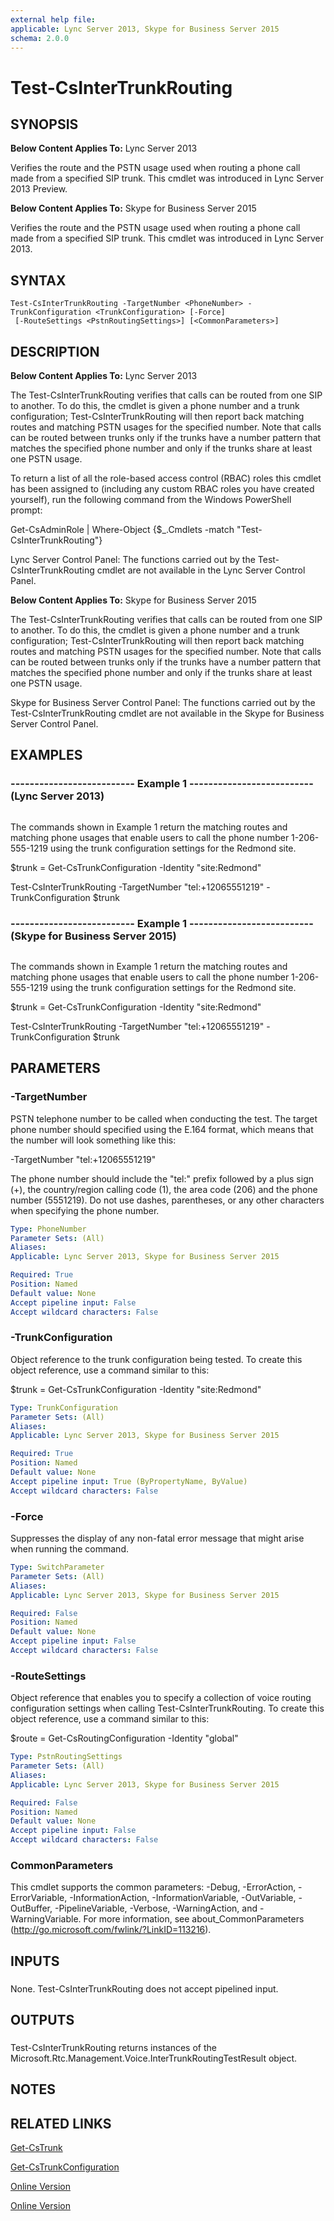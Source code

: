 ```yaml
---
external help file: 
applicable: Lync Server 2013, Skype for Business Server 2015
schema: 2.0.0
---
```


# Test-CsInterTrunkRouting

## SYNOPSIS
**Below Content Applies To:** Lync Server 2013

Verifies the route and the PSTN usage used when routing a phone call made from a specified SIP trunk.
This cmdlet was introduced in Lync Server 2013 Preview.

**Below Content Applies To:** Skype for Business Server 2015

Verifies the route and the PSTN usage used when routing a phone call made from a specified SIP trunk.
This cmdlet was introduced in Lync Server 2013.



## SYNTAX

```
Test-CsInterTrunkRouting -TargetNumber <PhoneNumber> -TrunkConfiguration <TrunkConfiguration> [-Force]
 [-RouteSettings <PstnRoutingSettings>] [<CommonParameters>]
```

## DESCRIPTION
**Below Content Applies To:** Lync Server 2013

The Test-CsInterTrunkRouting verifies that calls can be routed from one SIP to another.
To do this, the cmdlet is given a phone number and a trunk configuration; Test-CsInterTrunkRouting will then report back matching routes and matching PSTN usages for the specified number.
Note that calls can be routed between trunks only if the trunks have a number pattern that matches the specified phone number and only if the trunks share at least one PSTN usage.

To return a list of all the role-based access control (RBAC) roles this cmdlet has been assigned to (including any custom RBAC roles you have created yourself), run the following command from the Windows PowerShell prompt:

Get-CsAdminRole | Where-Object {$_.Cmdlets -match "Test-CsInterTrunkRouting"}

Lync Server Control Panel: The functions carried out by the Test-CsInterTrunkRouting cmdlet are not available in the Lync Server Control Panel.

**Below Content Applies To:** Skype for Business Server 2015

The Test-CsInterTrunkRouting verifies that calls can be routed from one SIP to another.
To do this, the cmdlet is given a phone number and a trunk configuration; Test-CsInterTrunkRouting will then report back matching routes and matching PSTN usages for the specified number.
Note that calls can be routed between trunks only if the trunks have a number pattern that matches the specified phone number and only if the trunks share at least one PSTN usage.

Skype for Business Server Control Panel: The functions carried out by the Test-CsInterTrunkRouting cmdlet are not available in the Skype for Business Server Control Panel.



## EXAMPLES

### -------------------------- Example 1 -------------------------- (Lync Server 2013)
```

```

The commands shown in Example 1 return the matching routes and matching phone usages that enable users to call the phone number 1-206-555-1219 using the trunk configuration settings for the Redmond site.

$trunk = Get-CsTrunkConfiguration -Identity "site:Redmond"

Test-CsInterTrunkRouting -TargetNumber "tel:+12065551219" -TrunkConfiguration $trunk

### -------------------------- Example 1 -------------------------- (Skype for Business Server 2015)
```

```

The commands shown in Example 1 return the matching routes and matching phone usages that enable users to call the phone number 1-206-555-1219 using the trunk configuration settings for the Redmond site.

$trunk = Get-CsTrunkConfiguration -Identity "site:Redmond"

Test-CsInterTrunkRouting -TargetNumber "tel:+12065551219" -TrunkConfiguration $trunk

## PARAMETERS

### -TargetNumber
PSTN telephone number to be called when conducting the test.
The target phone number should specified using the E.164 format, which means that the number will look something like this:

-TargetNumber "tel:+12065551219"

The phone number should include the "tel:" prefix followed by a plus sign (+), the country/region calling code (1), the area code (206) and the phone number (5551219).
Do not use dashes, parentheses, or any other characters when specifying the phone number.

```yaml
Type: PhoneNumber
Parameter Sets: (All)
Aliases: 
Applicable: Lync Server 2013, Skype for Business Server 2015

Required: True
Position: Named
Default value: None
Accept pipeline input: False
Accept wildcard characters: False
```

### -TrunkConfiguration
Object reference to the trunk configuration being tested.
To create this object reference, use a command similar to this:

$trunk = Get-CsTrunkConfiguration -Identity "site:Redmond"

```yaml
Type: TrunkConfiguration
Parameter Sets: (All)
Aliases: 
Applicable: Lync Server 2013, Skype for Business Server 2015

Required: True
Position: Named
Default value: None
Accept pipeline input: True (ByPropertyName, ByValue)
Accept wildcard characters: False
```

### -Force
Suppresses the display of any non-fatal error message that might arise when running the command.

```yaml
Type: SwitchParameter
Parameter Sets: (All)
Aliases: 
Applicable: Lync Server 2013, Skype for Business Server 2015

Required: False
Position: Named
Default value: None
Accept pipeline input: False
Accept wildcard characters: False
```

### -RouteSettings
Object reference that enables you to specify a collection of voice routing configuration settings when calling Test-CsInterTrunkRouting.
To create this object reference, use a command similar to this:

$route = Get-CsRoutingConfiguration -Identity "global"

```yaml
Type: PstnRoutingSettings
Parameter Sets: (All)
Aliases: 
Applicable: Lync Server 2013, Skype for Business Server 2015

Required: False
Position: Named
Default value: None
Accept pipeline input: False
Accept wildcard characters: False
```

### CommonParameters
This cmdlet supports the common parameters: -Debug, -ErrorAction, -ErrorVariable, -InformationAction, -InformationVariable, -OutVariable, -OutBuffer, -PipelineVariable, -Verbose, -WarningAction, and -WarningVariable. For more information, see about_CommonParameters (http://go.microsoft.com/fwlink/?LinkID=113216).

## INPUTS

###  
None.
Test-CsInterTrunkRouting does not accept pipelined input.

## OUTPUTS

###  
Test-CsInterTrunkRouting returns instances of the Microsoft.Rtc.Management.Voice.InterTrunkRoutingTestResult object.

## NOTES

## RELATED LINKS

[Get-CsTrunk]()

[Get-CsTrunkConfiguration]()

[Online Version](http://technet.microsoft.com/EN-US/library/2248d29a-8a2a-42b1-ab6b-a6c1d74b0455(OCS.15).aspx)

[Online Version](http://technet.microsoft.com/EN-US/library/2248d29a-8a2a-42b1-ab6b-a6c1d74b0455(OCS.16).aspx)

